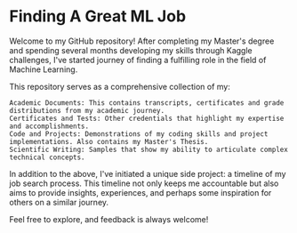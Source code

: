 # Finding A Great ML Job

Welcome to my GitHub repository! After completing my Master's degree and spending several months developing my skills through Kaggle challenges, I've started journey of finding a fulfilling role in the field of Machine Learning.

This repository serves as a comprehensive collection of my:
	
    Academic Documents: This contains transcripts, certificates and grade distributions from my academic journey.
    Certificates and Tests: Other credentials that highlight my expertise and accomplishments.
    Code and Projects: Demonstrations of my coding skills and project implementations. Also contains my Master's Thesis.
    Scientific Writing: Samples that show my ability to articulate complex technical concepts.

In addition to the above, I've initiated a unique side project: a timeline of my job search process. This timeline not only keeps me accountable but also aims to provide insights, experiences, and perhaps some inspiration for others on a similar journey.

Feel free to explore, and feedback is always welcome!
